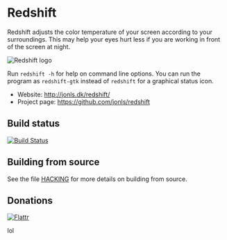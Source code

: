 
Redshift
========

Redshift adjusts the color temperature of your screen according to
your surroundings. This may help your eyes hurt less if you are
working in front of the screen at night.

![Redshift logo](http://jonls.dk/assets/redshift-icon-256.png)

Run `redshift -h` for help on command line options. You can run the program
as `redshift-gtk` instead of `redshift` for a graphical status icon.

* Website: http://jonls.dk/redshift/
* Project page: https://github.com/jonls/redshift

Build status
------------

[![Build Status](https://travis-ci.org/jonls/redshift.svg?branch=master)](https://travis-ci.org/jonls/redshift)

Building from source
--------------------

See the file [HACKING](HACKING.md) for more details on building from source.

Donations
---------

[![Flattr](http://api.flattr.com/button/flattr-badge-large.png)](https://flattr.com/thing/57936/Redshift)

lol
